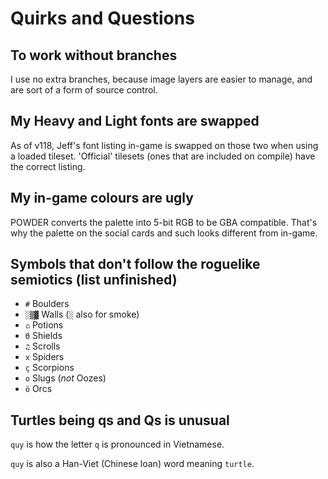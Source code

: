 # Quirks and Questions

## To work without branches

I use no extra branches, because image layers are easier to manage, and are sort of a form of source control.

## My Heavy and Light fonts are swapped

As of v118, Jeff's font listing in-game is swapped on those two when using a loaded tileset.
'Official' tilesets (ones that are included on compile) have the correct listing.

## My in-game colours are ugly

POWDER converts the palette into 5-bit RGB to be GBA compatible.
That's why the palette on the social cards and such looks different from in-game.

## Symbols that don't follow the roguelike semiotics (list unfinished)

- `#`   Boulders
- `░▒▓` Walls (`░` also for smoke)
- `⌂`   Potions
- `Θ`   Shields
- `♫`   Scrolls
- `x`   Spiders
- `ç`   Scorpions
- `o`   Slugs (*not* Oozes)
- `ö`   Orcs

## Turtles being qs and Qs is unusual

`quy` is how the letter `q` is pronounced in Vietnamese.

`quy` is also a Han-Viet (Chinese loan) word meaning `turtle`.
